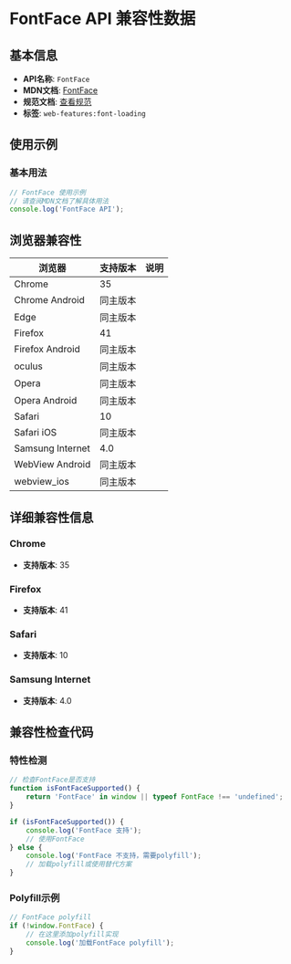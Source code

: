 # FontFace API 兼容性数据

## 基本信息

- **API名称**: `FontFace`
- **MDN文档**: [FontFace](https://developer.mozilla.org/docs/Web/API/FontFace)
- **规范文档**: [查看规范](https://drafts.csswg.org/css-font-loading/#fontface-interface)
- **标签**: `web-features:font-loading`

## 使用示例

### 基本用法

```javascript
// FontFace 使用示例
// 请查阅MDN文档了解具体用法
console.log('FontFace API');
```

## 浏览器兼容性

| 浏览器 | 支持版本 | 说明 |
|--------|----------|------|
| Chrome | 35 |  |
| Chrome Android | 同主版本 |  |
| Edge | 同主版本 |  |
| Firefox | 41 |  |
| Firefox Android | 同主版本 |  |
| oculus | 同主版本 |  |
| Opera | 同主版本 |  |
| Opera Android | 同主版本 |  |
| Safari | 10 |  |
| Safari iOS | 同主版本 |  |
| Samsung Internet | 4.0 |  |
| WebView Android | 同主版本 |  |
| webview_ios | 同主版本 |  |

## 详细兼容性信息

### Chrome

- **支持版本**: 35

### Firefox

- **支持版本**: 41

### Safari

- **支持版本**: 10

### Samsung Internet

- **支持版本**: 4.0

## 兼容性检查代码

### 特性检测

```javascript
// 检查FontFace是否支持
function isFontFaceSupported() {
    return 'FontFace' in window || typeof FontFace !== 'undefined';
}

if (isFontFaceSupported()) {
    console.log('FontFace 支持');
    // 使用FontFace
} else {
    console.log('FontFace 不支持，需要polyfill');
    // 加载polyfill或使用替代方案
}
```

### Polyfill示例

```javascript
// FontFace polyfill
if (!window.FontFace) {
    // 在这里添加polyfill实现
    console.log('加载FontFace polyfill');
}
```

